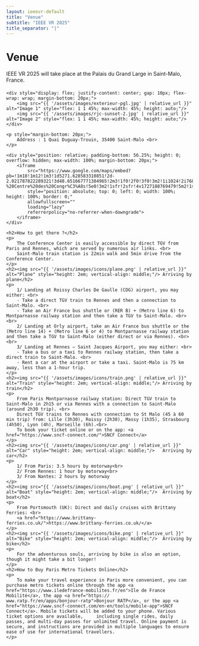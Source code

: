 ```yaml
---
layout: ieeevr-default
title: "Venue"
subtitle: "IEEE VR 2025"
title_separator: "|"
---
```


<div>
    <h1>Venue</h1>
    <p style="margin-bottom: 20px;">
    IEEE VR 2025 will take place at the Palais du Grand Large in Saint-Malo, France. <br>
    </p>
    
    <div style="display: flex; justify-content: center; gap: 10px; flex-wrap: wrap; margin-bottom: 20px;">
        <img src="{{ '/assets/images/exterieur-pgl.jpg' | relative_url }}" alt="Image 1" style="flex: 1 1 45%; max-width: 45%; height: auto;"/>
        <img src="{{ '/assets/images/rjc-sunset-2.jpg' | relative_url }}" alt="Image 2" style="flex: 1 1 45%; max-width: 45%; height: auto;"/>
    </div>
    
    <p style="margin-bottom: 20px;">
        Address : 1 Quai Duguay-Trouin, 35400 Saint-Malo <br>
    </p>
    
    <div style="position: relative; padding-bottom: 56.25%; height: 0; overflow: hidden; max-width: 100%; margin-bottom: 20px;">
        <iframe 
            src="https://www.google.com/maps/embed?pb=!1m18!1m12!1m3!1d5271.628583310851!2d-2.021787822289321!3d48.651667771304965!2m3!1f0!2f0!3f0!3m2!1i1024!2i768!4f13.1!3m3!1m2!1s0x480e8112080cea15%3A0xde29d6cae2ba1891!2sPalais%20du%20Grand%20Large%20-%20Centre%20des%20Congr%C3%A8s!5e0!3m2!1sfr!2sfr!4v1727188769479!5m2!1sfr!2sfr"
            style="position: absolute; top: 0; left: 0; width: 100%; height: 100%; border: 0;" 
            allowfullscreen="" 
            loading="lazy" 
            referrerpolicy="no-referrer-when-downgrade">
        </iframe>
    </div>
    
    <h2>How to get there ?</h2>
    <p>
        The Conference Center is easily accessible by direct TGV from Paris and Rennes, which are served by numerous air links. <br>
        Saint-Malo train station is 22min walk and 5min drive from the Conference Center. 
    </p>
    <h2><img src="{{ '/assets/images/icons/plane.png' | relative_url }}" alt="Plane" style="height: 2em; vertical-align: middle;"/> Arriving by plane</h2>
    <p>
        1/ Landing at Roissy Charles De Gaulle (CDG) airport, you may either: <br>
        - Take a direct TGV train to Rennes and then a connection to Saint-Malo. <br>
        - Take an Air France bus shuttle or (RER B) + (Metro line 6) to Montparnasse railway station and then take a TGV to Saint-Malo. <br><br>
        2/ Landing at Orly airport, take an Air France bus shuttle or the (Metro line 14) + (Metro line 6 or 4) to Montparnasse railway station and then take a TGV to Saint-Malo (either direct or via Rennes). <br><br>
        3/ Landing at Rennes – Saint Jacques Airport, you may either: <br>
        - Take a bus or a taxi to Rennes railway station, then take a direct train to Saint-Malo. <br>
        - Rent a car at the airport or take a taxi. Saint-Malo is 75 km away, less than a 1-hour trip.
    </p>
    <h2><img src="{{ '/assets/images/icons/train.png' | relative_url }}" alt="Train" style="height: 2em; vertical-align: middle;"/> Arriving by train</h2>
    <p>
        From Paris Montparnasse railway station: Direct TGV train to Saint-Malo in 2h15 or via Rennes with a connection to Saint-Malo (around 2h30 trip). <br>
        Direct TGV trains to Rennes with connection to St Malo (45 à 60 min trip) from: Lille (3h30), Roissy (2h30), Massy (1h35), Strasbourg (4h50), Lyon (4h), Marseille (6h).<br>
        To book your ticket online or on the app: <a href="https://www.sncf-connect.com/">SNCF Connect</a>
    </p>
    <h2><img src="{{ '/assets/images/icons/car.png' | relative_url }}" alt="Car" style="height: 2em; vertical-align: middle;"/>   Arriving by car</h2>
    <p>
        1/ From Paris: 3.5 hours by motorway<br>
        2/ From Rennes: 1 hour by motorway<br>
        3/ From Nantes: 2 hours by motorway
    </p>
    <h2><img src="{{ '/assets/images/icons/boat.png' | relative_url }}" alt="Boat" style="height: 2em; vertical-align: middle;"/>  Arriving by boat</h2>
    <p>
        From Portsmouth (UK): Direct and daily cruises with Brittany Ferries: <br>
        <a href="https://www.brittany-ferries.co.uk/">https://www.brittany-ferries.co.uk/</a>
    </p>
    <h2><img src="{{ '/assets/images/icons/bike.png' | relative_url }}" alt="Bike" style="height: 2em; vertical-align: middle;"/>  Arriving by bike</h2>
    <p>
        For the adventurous souls, arriving by bike is also an option, though it might take a bit longer!
    </p>
    <h2>How to Buy Paris Metro Tickets Online</h2>
    <p>
        To make your travel experience in Paris more convenient, you can purchase metro tickets online through the app <a href="https://www.iledefrance-mobilites.fr/en">Ile de France Mobilité</a>, the app <a href="https://    www.ratp.fr/en/apps/bonjour-ratp">Bonjour RATP</a>, or the app <a href="https://www.sncf-connect.com/en-en/tools/mobile-app">SNCF Connect</a>. Mobile tickets will be added to your phone. Various ticket options are available,     including single rides, daily passes, and multi-day passes for unlimited travel. Online payment is secure, and instructions are provided in multiple languages to ensure ease of use for international travellers.
    </p>
</div>
